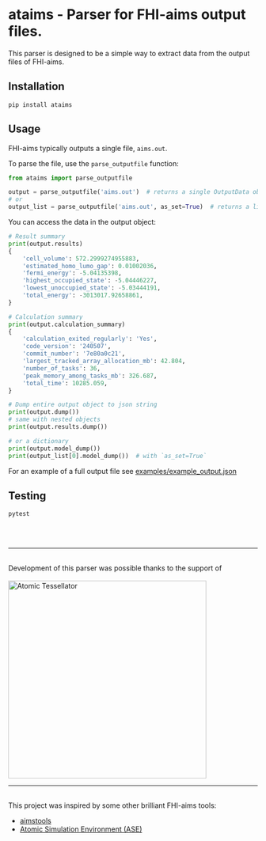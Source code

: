 # ataims - Parser for FHI-aims output files.

This parser is designed to be a simple way to extract data from the output files of FHI-aims.

## Installation
```pip install ataims```

## Usage
FHI-aims typically outputs a single file, `aims.out`.

To parse the file, use the `parse_outputfile` function:
```python
from ataims import parse_outputfile

output = parse_outputfile('aims.out')  # returns a single OutputData object
# or
output_list = parse_outputfile('aims.out', as_set=True)  # returns a list of parsed data
```

You can access the data in the output object:
```python
# Result summary
print(output.results)
{
    'cell_volume': 572.2999274955883,
    'estimated_homo_lumo_gap': 0.01002036,
    'fermi_energy': -5.04135398,
    'highest_occupied_state': -5.04446227,
    'lowest_unoccupied_state': -5.03444191,
    'total_energy': -3013017.92658861,
}

# Calculation summary
print(output.calculation_summary)
{
    'calculation_exited_regularly': 'Yes',
    'code_version': '240507',
    'commit_number': '7e80a0c21',
    'largest_tracked_array_allocation_mb': 42.804,
    'number_of_tasks': 36,
    'peak_memory_among_tasks_mb': 326.687,
    'total_time': 10285.059,
}

# Dump entire output object to json string
print(output.dump())
# same with nested objects
print(output.results.dump())

# or a dictionary
print(output.model_dump())
print(output_list[0].model_dump())  # with `as_set=True`
```

For an example of a full output file see [examples/example_output.json](examples/example_output.json)


## Testing
```pytest```

<br/>
<br/>
<hr/>
<br/>
Development of this parser was possible thanks to the support of
<br/>
<br/>
<a href="https://atomictessellator.com">
    <img width="400" src="docs/at_logo.png" alt="Atomic Tessellator">
</a>
<br/>
<hr/>
<br/>
This project was inspired by some other brilliant FHI-aims tools:

- [aimstools](https://github.com/romankempt/aimstools/)
- [Atomic Simulation Environment (ASE)](https://gitlab.com/ase/ase)


